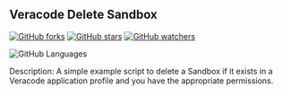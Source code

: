 ## Veracode Delete Sandbox

[![GitHub forks](https://img.shields.io/github/forks/christyson/veracode_delete_sandbox.svg?style=social&label=Fork&maxAge=2592000)](https://GitHub.com/Naereen/StrapDown.js/network/)
[![GitHub stars](https://img.shields.io/github/stars/christyson/veracode_delete_sandbox.svg?style=social&label=Star&maxAge=2592000)](https://GitHub.com/Naereen/StrapDown.js/stargazers/)
[![GitHub watchers](https://img.shields.io/github/watchers/christyson/veracode_delete_sandbox.svg?style=social&label=Watch&maxAge=2592000)](https://GitHub.com/Naereen/StrapDown.js/watchers/)

![GitHub Languages](https://img.shields.io/github/languages/top/christyson/veracode_delete_sandbox.svg?)

    
Description: A simple example script to delete a Sandbox if it exists in a Veracode application profile and you have the appropriate permissions.
